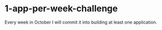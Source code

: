 # 1-app-per-week-challenge
Every week in October I will commit it into building at least one application.
